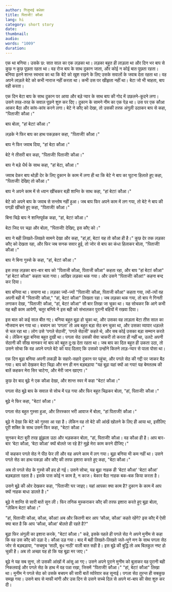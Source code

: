 ```yaml
---
author: गिजुभाई बधेका
title: पिताजी! कौआ
lang: hi
category: short story
date: 
thumbnail: 
audio: 
words: "1009"
duration:
---
```


एक था बनिया। उसके छ: सात साल का एक लड़का था। लड़का बहुत ही लाड़ला था और दिन भर बाप से कुछ न कुछ पूछता रहता था। वह रोज बाप के साथ दुकान जाता, और कोई न कोई बात पूछता रहता। बनिया इतने शान्त स्वभाव का था कि बेटे को खुश रखने के लिए उसके सवालों के जवाब देता रहता था। वह अपने लाड़ले बेटे को कभी नाराज नहीं करता था। कभी उस पर खीझता नहीं था। बेटा जो भी चाहता, बाप वही करता।

एक दिन बेटा बाप के साथ दुकान पर आया और बड़े प्यार के साथ बाप की गोद में उछलने-कूदने लगा। उसने तरह-तरह के सवाल पूछने शुरु कर दिए। दुकान के सामने नीम का एक पेड़ था। उस पर एक कौआ आकर बैठा और कांव-कांव करने लगा। बेटे ने कौए को देखा, तो उसकी तरफ अंगुली उठाकर बाप से कहा, "पिताजी! कौआ।"

बाप बोला, "हां बेटा! कौआ।"

लड़के ने फिर बाप का हाथ पकड़कर कहा, "पिताजी! कौआ।"

बाप ने फिर जवाब दिया, "हां बेटा कौआ।"

बेटे ने तीसरी बार कहा, "पिताजी! पिताजी! कौआ।"

बाप ने बड़े धैर्य के साथ कहा, "हां बेटा, कौआ।"

जवाब देकर बाप थोड़ी देर के लिए दुकान के काम में लगा ही था कि बेटे ने बाप का घुटना हिलाते हुए कहा, "पिताजी! देखिए तो कौआ।"

बाप ने अपने काम में से ध्यान खींचकर बड़ी शान्ति के साथ कहा, "हां बेटा! कौआ।"

बेटे को अपने बाप के जवाब से सन्तोष नहीं हुआ। जब बाप फिर अपने काम में लग गया, तो बेटे ने बाप की पगड़ी खींचते हुए कहा, "पिताजी! कौआ।"

बिना चिढ़े बाप ने शान्तिपूर्वक कहा, "हां, बेटा! कौआ।"

बेटा जिद पर चढ़ा और बोला, "पिताजी! देखिए, इस कौए को।"

बाप ने बही लिखते-लिखते सामने देखा और कहा, "हां,हां, बेटा! यह तो कौआ ही है।" कुछ देर तक लड़का कौए को देखता रहा, और फिर जब सनक सवार हुई, तो जोर से बाप का कंधा हिलाकर बोला, "पिताजी! कौआ।"

बाप ने बिना गुस्से के कहा, "हां, बेटा! कौआ।"

इस तरह लड़का बार-बार बाप को "पिताजी कौआ, पिताजी कौआ" कहता रहा, और बाप "हां बेटा! कौआ" "हां बेटा! कौआ" कहता चला गया। आखिर लड़का थक गया। और उसने "पिताजी! कौआ!" कहना बन्द कर दिया।

बाप बनिया था। सयाना था। लड़का ज्यों-ज्यों "पिताजी! कौआ, पिताजी कौआ" कहता गया, त्यों-त्यों वह अपनी बही में "पिताजी! कौआ," "हां, बेटा! कौआ" लिखता रहा। जब लड़का थक गया, तो बाप ने गिनती लगाकर देखा, "पिताजी! कौआ, "हां, बेटा! कौआ" सौ बार लिखा जा चुका था। यह सोचकर कि आगे कभी यह बही काम आयेगी, चतुर बनिये ने इस बही को संभालकर पुरानी बहियों में रखवा दिया।

इस बात को कई साल बीत गए। बनिया बहुत बूढ़ा हो चुका था, और उसका वह लाड़ला बेटा तीस साल का नौजवान बन गया था। बचपन का ‘पगला’ तो अब बहुत बड़ा सेठ बन चुका था, और उसका व्यापार धड़ल्ले से चल रहा था। लोग उसे ‘पगले सेठजी’, ‘पगले सेठजी’ कहते थे, और सब कोई उसका बड़ा सम्मान करते थे। लेकिन बूढ़ा बनिया बहुत दुखी था। पगला सेठ उसकी सेवा चाकरी तो करता ही नहीं था, उलटे अपनी सेठानी की सीख मानकर मां बाप को बहुत दु:ख देता रहता था। जब बाप का दिल बहुत ही उकता उठा, तो उसने सोचा कि वह अपने पगले बेटे को याद दिलाए कि उसको उन्होंने कितने लाड़-प्यार से पाला पोसा था।

एक दिन बूढ़ा बनिया अपनी लकड़ी के सहारे-सहारे दुकान पर पहुंचा, और पगले सेठ की गद्दी पर जाकर बैठ गया। बाप को देखकर बेटा चिढ़ा और मन ही मन बड़बड़ाया "यह बूढ़ा यहां क्यों आ गया! यह बेमतलब की बातें कहकर मेरा सिर चाटेगा, और मेरी जान खाएगा।"

कुछ देर बाद बूढ़े ने एक कौआ देखा, और शान्त स्वर में कहा "बेटा! कौआ।"

पगला सेठ बूढ़े बाप के सवाल से सोच में पड़ गया और फिर बहुत चिढ़कर बोला, "हां, पिताजी! कौआ।"

बूढ़े ने फिर कहा, "बेटा! कौआ।"

पगला सेठ बहुत गुस्सा हुआ, और तिरस्कार भरी आवाज में बोला, "हां पिताजी! कौआ।"

बूढ़े ने देखा कि बेटे को गुस्सा आ रहा है। लेकिन वह तो बेटे की आंखें खोलने के लिए ही आया था, इसीलिए पूरी शक्ति के साथ उसने फिर कहा, "बेटा! कौआ।"

सुनकर बेटा बुरी तरह झुंझला उठा और भड़ककर बोला, "हां, पिताजी! कौआ। वह कौआ ही है। आप बार-बार ‘बेटा कौआ, ‘बेटा कौआ’ क्यों बोलते जा रहे है? मुझे मेरा काम करने दीजिए।"

यों कहकर पगले सेठ ने पीठ फेर ली और वह अपने काम में लग गया। बूढ़ा बनिया भी कम नहीं था। उसने पगले सेठ का हाथ पकड़ा और कौए की तरफ इशारा करते हुए कहा, "बेटा कौआ।"

अब तो पगले सेठ के गुस्से की हद हो गई। उसने सोचा, यह बूढ़ा नाहक ही 'बेटा! कौआ’ 'बेटा! कौआ’ बड़बड़ाता रहता है। इसके पास कोई न काम है, न काज। बेकार बैठा नाहक बक-बक किया करता है।

उसने बूढ़े की ओर देखकर कहा, "पिताजी! घर जाइए। यहां आपका क्या काम है? दुकान के काम में आप क्यों नाहक बाधा डालते है।"

बूढ़े ने शान्ति से सारी बातें सुन ली। फिर तनिक मुस्कराकर कौए की तरफ इशारा करते हुए बूढ़ा बोला, "लेकिन बेटा! कौआ।"

"हां, पिताजी! कौआ, कौआ, कौआ! अब और कितनी बार आप ‘कौआ, कौआ’ कहते रहेंगे? इस कौए में ऐसी क्या बात है कि आप ‘कौआ, कौआ’ बोलते ही रहते है?"

बूढ़ा फिर अंगुली का इशारा करके, "बेटा! कौआ।" कहे, इसके पहले ही पगले सेठ ने अपने मुनीम से कहा कि वह उस कौए को उड़ा दे। कौआ उड़ गया। बाद में बही लिखते-लिखते जले-भुने मन के साथ पगला सेठ जोर से बड़बड़ाया, "सचमुच ‘साठी, बुध नाठी’ वाली बात सही है। इस बूढ़े की बुद्धि तो अब बिलकुल नष्ट हो चुकी है। अब तो अच्छा यह हो कि यह बूढ़ा मर जाए।"

बूढ़े ने यह सब सुना, तो उसकी आंखों में आंसू आ गए। उसने अपने पुराने मुनीम को बुलाकर वह पुरानी बही निकलवाई और पगले सेठ के हाथ में वह पन्ना रखा, जिसमें "पिताजी! कौआ।" "हां, बेटा! कौआ" लिखा था। मुनीम ने पगले सेठ को उसके बचपन की सारी बातें व्योरेवार कह सुनाई। पगला सेठ तुरन्त ही सबकुछ समझ गया। उसने बाप से माफी मांगी और उस दिन से उसने सच्चे दिल से अपने मां-बाप की सेवा शुरु कर दी।